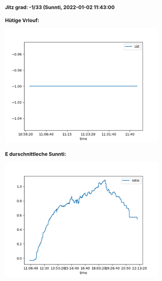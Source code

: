### Jitz grad: -1/33 (Sunnti, 2022-01-02 11:43:00

### Hütige Vrlouf:
![Graph](Today.png)

### E durschnittleche Sunnti:
![Graph](Sunnti.png)